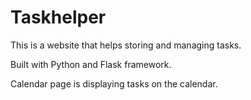 # Taskhelper
This is a website that helps storing and managing tasks.

Built with Python and Flask framework. 

Calendar page is displaying tasks on the calendar.
